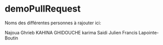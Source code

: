 # demoPullRequest
Noms des différentes personnes à rajouter ici:

Najoua Ghrieb
KAHINA GHIDOUCHE
karima Saidi
Julien
Francis Lapointe-Boutin




